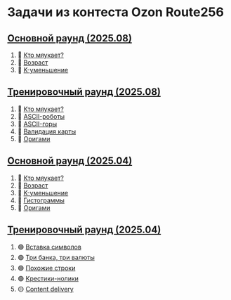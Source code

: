 # Задачи из контеста Ozon Route256

## [Основной раунд (2025.08)](./2025.08/main/)

1. 🔴 [Кто мяукает?](./2025.08/main/task1/)
2. 🔴 [Возраст](./2025.08/main/task2/)
3. 🔴 [K-уменьшение](./2025.08/main/task3/)

## [Тренировочный раунд (2025.08)](./2025.08/training/)

1. 🔴 [Кто мяукает?](./2025.08/training/task1/)
2. 🔴 [ASCII-роботы](./2025.08/training/task2/)
3. 🔴 [ASCII-горы](./2025.08/training/task3/)
4. 🔴 [Валидация карты](./2025.08/training/task4/)
5. 🔴 [Оригами](./2025.08/training/task5/)

## [Основной раунд (2025.04)](./2025.04/main/)

1. 🔴 [Кто мяукает?](./2025.04/main/task1/)
2. 🔴 [Возраст](./2025.04/main/task2/)
3. 🔴 [K-уменьшение](./2025.04/main/task3/)
4. 🔴 [Гистограммы](./2025.04/main/task4/)
5. 🔴 [Оригами](./2025.04/main/task5/)

## [Тренировочный раунд (2025.04)](./2025.04/training/)

1. 🟢 [Вставка символов](./2025.04/training/task1/)
2. 🟢 [Три банка, три валюты](./2025.04/training/task2/)
3. 🟢 [Похожие строки](./2025.04/training/task3/)
4. 🟢 [Крестики-нолики](./2025.04/training/task4/)
5. 🟡 [Content delivery](./2025.04/training/task5/)

